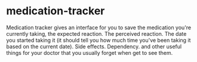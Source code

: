 # medication-tracker

Medication tracker gives an interface for you to save the medication you're currently taking, the expected reaction. The perceived reaction. The date you started taking it (it should tell you how much time you've been taking it based on the current date). Side effects. Dependency. and other useful things for your doctor that you usually forget when get to see them.

